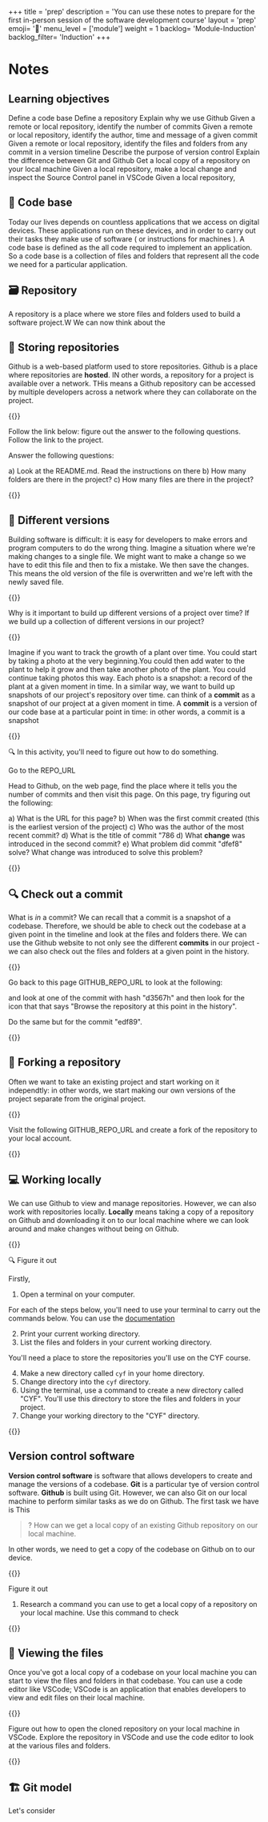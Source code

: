 +++
title = 'prep'
description = 'You can use these notes to prepare for the first in-person session of the software development course'
layout = 'prep'
emoji= '📝'
menu_level = ['module']
weight = 1
backlog= 'Module-Induction'
backlog_filter= 'Induction'
+++

# Notes

## Learning objectives

Define a code base
Define a repository
Explain why we use Github
Given a remote or local repository, identify the number of commits
Given a remote or local repository, identify the author, time and message of a given commit
Given a remote or local repository, identify the files and folders from any commit in a version timeline
Describe the purpose of version control
Explain the difference between Git and Github
Get a local copy of a repository on your local machine
Given a local repository, make a local change and inspect the Source Control panel in VSCode
Given a local repository,

## 📜 Code base

Today our lives depends on countless applications that we access on digital devices. These applications run on these devices, and in order to carry out their tasks they make use of software ( or instructions for machines ). A code base is defined as the all code required to implement an application. So a code base is a collection of files and folders that represent all the code we need for a particular application.

## 🗃️ Repository

A repository is a place where we store files and folders used to build a software project.W
We can now think about the

## 🏢 Storing repositories

Github is a web-based platform used to store repositories. Github is a place where repositories are **hosted**. IN other words, a repository for a project is available over a network. THis means a Github repository can be accessed by multiple developers across a network where they can collaborate on the project.

{{<note type="exercise" title="Exercise">}}

Follow the link below: figure out the answer to the following questions.
Follow the link to the project.

Answer the following questions:

a) Look at the README.md. Read the instructions on there
b) How many folders are there in the project?
c) How many files are there in the project?

{{</note>}}

## 📸 Different versions

Building software is difficult: it is easy for developers to make errors and program computers to do the wrong thing.
Imagine a situation where we're making changes to a single file.
We might want to make a change so we have to edit this file and then to fix a mistake. We then save the changes.
This means the old version of the file is overwritten and we're left with the newly saved file.

{{<note type="exercise" title="Exercise">}}

Why is it important to build up different versions of a project over time?
If we build up a collection of different versions in our project?

{{</note>}}

Imagine if you want to track the growth of a plant over time.
You could start by taking a photo at the very beginning.You could then add water to the plant to help it grow and then take another photo of the plant. You could continue taking photos this way. Each photo is a snapshot: a record of the plant at a given moment in time.
In a similar way, we want to build up snapshots of our project's repository over time.
can think of a **commit** as a snapshot of our project at a given moment in time.
A **commit** is a version of our code base at a particular point in time: in other words, a commit is a snapshot

{{<note type="activity" title="Analysing version timelines">}}

🔍 In this activity, you'll need to figure out how to do something.

Go to the REPO_URL

Head to Github, on the web page, find the place where it tells you the number of commits and then visit this page.
On this page, try figuring out the following:

a) What is the URL for this page?
b) When was the first commit created (this is the earliest version of the project)
c) Who was the author of the most recent commit?
d) What is the title of commit "786
d) What **change** was introduced in the second commit?
e) What problem did commit "dfef8" solve? What change was introduced to solve this problem?

{{</note>}}

## 🔍 Check out a commit

What is _in_ a commit? We can recall that a commit is a snapshot of a codebase. Therefore, we should be able to check out the codebase at a given point in the timeline and look at the files and folders there. We can use the Github website to not only see the different **commits** in our project - we can also check out the files and folders at a given point in the history.

{{<note type="exercise" title="Exercise">}}

Go back to this page GITHUB_REPO_URL to look at the following:

and look at one of the commit with hash "d3567h" and then look for the icon that that says "Browse the repository at this point in the history".

Do the same but for the commit "edf89".

{{</note>}}

## 🍴 Forking a repository

Often we want to take an existing project and start working on it independtly: in other words, we start making our own versions of the project separate from the original project.

{{<note type="exercise" title="Exercise">}}

Visit the following GITHUB_REPO_URL and create a fork of the repository to your local account.

{{</note>}}

## 💻 Working locally

We can use Github to view and manage repositories. However, we can also work with repositories locally. **Locally** means taking a copy of a repository on Github and downloading it on to our local machine where we can look around and make changes without being on Github.

{{<note type="exercise" title="Exercise">}}

🔍 Figure it out

Firstly,

1. Open a terminal on your computer.

For each of the steps below, you'll need to use your terminal to carry out the commands below.
You can use the [documentation](https://www.techrepublic.com/article/16-terminal-commands-every-user-should-know/)

2. Print your current working directory.
3. List the files and folders in your current working directory.

You'll need a place to store the repositories you'll use on the CYF course.

4. Make a new directory called `cyf` in your home directory.
5. Change directory into the `cyf` directory.
6. Using the terminal, use a command to create a new directory called "CYF". You'll use this directory to store the files and folders in your project.
7. Change your working directory to the "CYF" directory.

{{</note>}}

## Version control software

**Version control software** is software that allows developers to create and manage the versions of a codebase. **Git** is a particular tye of version control software. **Github** is built using Git. However, we can also Git on our local machine to perform similar tasks as we do on Github. The first task we have is This

> ? How can we get a local copy of an existing Github repository on our local machine.

In other words, we need to get a copy of the codebase on Github on to our device.

{{<note type="exercise" title="Exercise">}}

Figure it out

1. Research a command you can use to get a local copy of a repository on your local machine.
   Use this command to check

{{</note>}}

## 📘 Viewing the files

Once you've got a local copy of a codebase on your local machine you can start to view the files and folders in that codebase. You can use a code editor like VSCode; VSCode is an application that enables developers to view and edit files on their local machine.

{{<note type="exercise" title="Exercise">}}

Figure out how to open the cloned repository on your local machine in VSCode. Explore the repository in VSCode and use the code editor to look at the various files and folders.

{{</note>}}

## 🏗️ Git model

Let's consider
